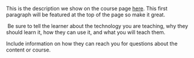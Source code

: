 This is the description we show on the course page [here](https://lab.github.com/HollieyJ/my-familiarity-course.). This first paragraph will be featured at the top of the page so make it great.
​

​
Be sure to tell the learner about the technology you are teaching, why they should learn it, how they can use it, and what you will teach them.
​


Include information on how they can reach you for questions about the content or course. 